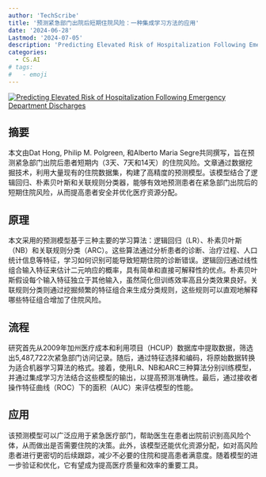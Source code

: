 ```yaml
---
author: 'TechScribe'
title: '预测紧急部门出院后短期住院风险：一种集成学习方法的应用'
date: '2024-06-28'
Lastmod: '2024-07-05'
description: 'Predicting Elevated Risk of Hospitalization Following Emergency Department Discharges'
categories:
  - CS.AI
# tags:
#   - emoji
---
```


[![Predicting Elevated Risk of Hospitalization Following Emergency Department Discharges](https://arxiv-research-1301205113.cos.ap-guangzhou.myqcloud.com/images/2407.00147v1.pdf_0.jpg)](https://arxiv.org/abs/2407.00147v1)

## 摘要

本文由Dat Hong, Philip M. Polgreen, 和Alberto Maria Segre共同撰写，旨在预测紧急部门出院后患者短期内（3天、7天和14天）的住院风险。文章通过数据挖掘技术，利用大量现有的住院数据集，构建了高精度的预测模型。该模型结合了逻辑回归、朴素贝叶斯和关联规则分类器，能够有效地预测患者在紧急部门出院后的短期住院风险，从而提高患者安全并优化医疗资源分配。<!--more-->

## 原理

本文采用的预测模型基于三种主要的学习算法：逻辑回归（LR）、朴素贝叶斯（NB）和关联规则分类（ARC）。这些算法通过分析患者的诊断、治疗过程、人口统计信息等特征，学习如何识别可能导致短期住院的诊断错误。逻辑回归通过线性组合输入特征来估计二元响应的概率，具有简单和直接可解释性的优点。朴素贝叶斯假设每个输入特征独立于其他输入，虽然简化但训练效率高且分类效果良好。关联规则分类则通过挖掘频繁的特征组合来生成分类规则，这些规则可以直观地解释哪些特征组合增加了住院风险。

## 流程

研究首先从2009年加州医疗成本和利用项目（HCUP）数据库中提取数据，筛选出5,487,722次紧急部门访问记录。随后，通过特征选择和编码，将原始数据转换为适合机器学习算法的格式。接着，使用LR、NB和ARC三种算法分别训练模型，并通过集成学习方法结合这些模型的输出，以提高预测准确性。最后，通过接收者操作特征曲线（ROC）下的面积（AUC）来评估模型的性能。

## 应用

该预测模型可以广泛应用于紧急医疗部门，帮助医生在患者出院前识别高风险个体，从而做出是否需要住院的决策。此外，该模型还能优化资源分配，如对高风险患者进行更密切的后续跟踪，减少不必要的住院和提高患者满意度。随着模型的进一步验证和优化，它有望成为提高医疗质量和效率的重要工具。